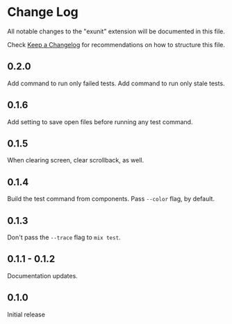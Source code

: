 # Change Log

All notable changes to the "exunit" extension will be documented in this file.

Check [Keep a Changelog](http://keepachangelog.com/) for recommendations on how to structure this file.

## 0.2.0

Add command to run only failed tests.
Add command to run only stale tests.

## 0.1.6

Add setting to save open files before running any test command.

## 0.1.5

When clearing screen, clear scrollback, as well.

## 0.1.4

Build the test command from components.
Pass `--color` flag, by default.

## 0.1.3

Don't pass the `--trace` flag to `mix test`.

## 0.1.1 - 0.1.2

Documentation updates.

## 0.1.0

Initial release
